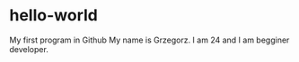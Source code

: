 # hello-world
My first program in Github
My name is Grzegorz. I am 24 and I am begginer developer. 
